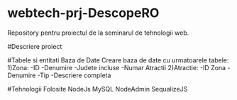 # webtech-prj-DescopeRO
Repository pentru proiectul de la seminarul de tehnologii web.

#Descriere proiect


#Tabele si entitati Baza de Date
Creare baza de date cu urmatoarele tabele:
1)Zona: 
  -ID
  -Denumire
  -Judete incluse
  -Numar Atractii
2)Atractie:
  -ID Zona
  -Denumire
  -Tip
  -Descriere completa

#Tehnologii Folosite
NodeJs
MySQL
NodeAdmin
SequalizeJS